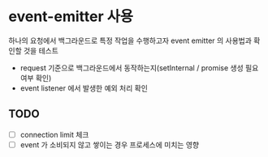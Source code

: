 # event-emitter 사용

하나의 요청에서 백그라운드로 특정 작업을 수행하고자 event emitter 의 사용법과 확인할 것을 테스트

- request 기준으로 백그라운드에서 동작하는지(setInternal / promise 생성 필요 여부 확인)
- event listener 에서 발생한 예외 처리 확인

## TODO

- [ ] connection limit 체크
- [ ] event 가 소비되지 않고 쌓이는 경우 프로세스에 미치는 영향
